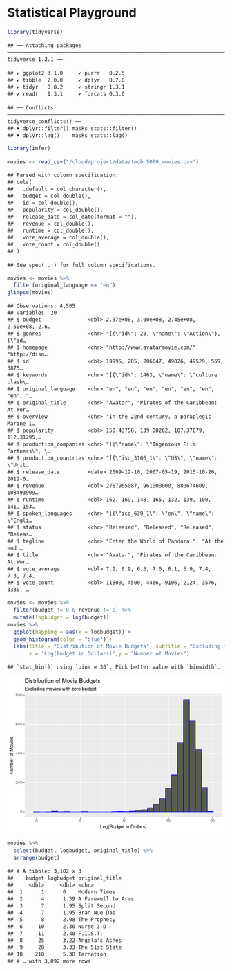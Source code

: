 Statistical Playground
================

``` r
library(tidyverse)
```

    ## ── Attaching packages ──────────────────────────────────────────────────────────────────────── tidyverse 1.2.1 ──

    ## ✔ ggplot2 3.1.0     ✔ purrr   0.2.5
    ## ✔ tibble  2.0.0     ✔ dplyr   0.7.8
    ## ✔ tidyr   0.8.2     ✔ stringr 1.3.1
    ## ✔ readr   1.3.1     ✔ forcats 0.3.0

    ## ── Conflicts ─────────────────────────────────────────────────────────────────────────── tidyverse_conflicts() ──
    ## ✖ dplyr::filter() masks stats::filter()
    ## ✖ dplyr::lag()    masks stats::lag()

``` r
library(infer)
```

``` r
movies <- read_csv("/cloud/project/data/tmdb_5000_movies.csv")
```

    ## Parsed with column specification:
    ## cols(
    ##   .default = col_character(),
    ##   budget = col_double(),
    ##   id = col_double(),
    ##   popularity = col_double(),
    ##   release_date = col_date(format = ""),
    ##   revenue = col_double(),
    ##   runtime = col_double(),
    ##   vote_average = col_double(),
    ##   vote_count = col_double()
    ## )

    ## See spec(...) for full column specifications.

``` r
movies <- movies %>%
  filter(original_language == "en")
glimpse(movies)
```

    ## Observations: 4,505
    ## Variables: 20
    ## $ budget               <dbl> 2.37e+08, 3.00e+08, 2.45e+08, 2.50e+08, 2.6…
    ## $ genres               <chr> "[{\"id\": 28, \"name\": \"Action\"}, {\"id…
    ## $ homepage             <chr> "http://www.avatarmovie.com/", "http://disn…
    ## $ id                   <dbl> 19995, 285, 206647, 49026, 49529, 559, 3875…
    ## $ keywords             <chr> "[{\"id\": 1463, \"name\": \"culture clash\…
    ## $ original_language    <chr> "en", "en", "en", "en", "en", "en", "en", "…
    ## $ original_title       <chr> "Avatar", "Pirates of the Caribbean: At Wor…
    ## $ overview             <chr> "In the 22nd century, a paraplegic Marine i…
    ## $ popularity           <dbl> 150.43758, 139.08262, 107.37679, 112.31295,…
    ## $ production_companies <chr> "[{\"name\": \"Ingenious Film Partners\", \…
    ## $ production_countries <chr> "[{\"iso_3166_1\": \"US\", \"name\": \"Unit…
    ## $ release_date         <date> 2009-12-10, 2007-05-19, 2015-10-26, 2012-0…
    ## $ revenue              <dbl> 2787965087, 961000000, 880674609, 108493909…
    ## $ runtime              <dbl> 162, 169, 148, 165, 132, 139, 100, 141, 153…
    ## $ spoken_languages     <chr> "[{\"iso_639_1\": \"en\", \"name\": \"Engli…
    ## $ status               <chr> "Released", "Released", "Released", "Releas…
    ## $ tagline              <chr> "Enter the World of Pandora.", "At the end …
    ## $ title                <chr> "Avatar", "Pirates of the Caribbean: At Wor…
    ## $ vote_average         <dbl> 7.2, 6.9, 6.3, 7.6, 6.1, 5.9, 7.4, 7.3, 7.4…
    ## $ vote_count           <dbl> 11800, 4500, 4466, 9106, 2124, 3576, 3330, …

``` r
movies <- movies %>%
  filter(budget != 0 & revenue != 0) %>%
  mutate(logbudget = log(budget))
movies %>%
  ggplot(mapping = aes(x = logbudget)) +
  geom_histogram(color = "blue") +
  labs(title = "Distribution of Movie Budgets", subtitle = "Excluding movies with zero budget",
       x = "Log(Budget in Dollars)",y = "Number of Movies") 
```

    ## `stat_bin()` using `bins = 30`. Pick better value with `binwidth`.

![](MessingWithStats_files/figure-gfm/data-wrangling-1.png)<!-- -->

``` r
movies %>%
  select(budget, logbudget, original_title) %>%
  arrange(budget)
```

    ## # A tibble: 3,102 x 3
    ##    budget logbudget original_title    
    ##     <dbl>     <dbl> <chr>             
    ##  1      1      0    Modern Times      
    ##  2      4      1.39 A Farewell to Arms
    ##  3      7      1.95 Split Second      
    ##  4      7      1.95 Bran Nue Dae      
    ##  5      8      2.08 The Prophecy      
    ##  6     10      2.30 Nurse 3-D         
    ##  7     11      2.40 F.I.S.T.          
    ##  8     25      3.22 Angela's Ashes    
    ##  9     28      3.33 The 51st State    
    ## 10    218      5.38 Tarnation         
    ## # … with 3,092 more rows
